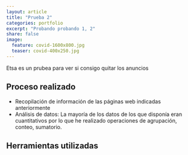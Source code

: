```yaml
---
layout: article
title: "Prueba 2"
categories: portfolio
excerpt: "Probando probando 1, 2"
share: false
image:
  feature: covid-1600x800.jpg
  teaser: covid-400x250.jpg
---
```


Etsa es un prubea para ver si consigo quitar los anuncios

## Proceso realizado

* Recopilación de información de las páginas web indicadas anteriormente
* Análisis de datos: La mayoría de los datos de los que disponía eran cuantitativos por lo que he realizado operaciones de agrupación, conteo, sumatorio. 

## Herramientas utilizadas
